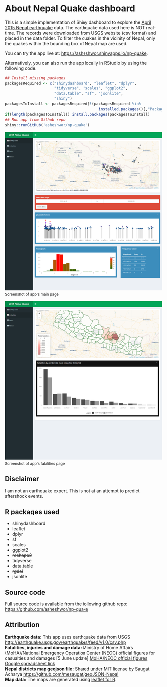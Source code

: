 # About Nepal Quake dashboard

This is a simple implementation of Shiny dashboard to explore the [April 2015 Nepal earthquake](http://en.wikipedia.org/wiki/April_2015_Nepal_earthquake) data. The earthquake data used here is NOT real-time. The records were downloaded from USGS website (csv format) and placed in the data folder. To filter the quakes in the vicinity of Nepal, only the quakes within the bounding box of Nepal map are used.

You can try the app live at: <https://asheshwor.shinyapps.io/np-quake>.

Alternatively, you can also run the app locally in RStudio by using the following code.

``` r
## Install missing packages
packagesRequired <- c("shinydashboard", "leaflet", "dplyr",
                      "tidyverse", "scales", "ggplot2",
                      "data.table", "sf", "jsonlite",
                      "shiny")
packagesToInstall <- packagesRequired[!(packagesRequired %in%
                                          installed.packages()[,"Package"])]
if(length(packagesToInstall)) install.packages(packagesToInstall)
## Run app from Github repo
shiny::runGitHub('asheshwor/np-quake')
```

![app screenshot](pictures/5dash.png) <small>Screenshot of app's main page</small>

![app screenshot](pictures/6dash.png) <small>Screenshot of app's fatalities page</small>

## Disclaimer

I am not an earthquake expert. This is not at an attempt to predict aftershock events.

## R packages used

-   shinydashboard
-   leaflet
-   dplyr
-   sf
-   scales
-   ggplot2
-   ~~reshape2~~
-   tidyverse
-   data.table
-   ~~rgdal~~
-   jsonlite

## Source code

Full source code is available from the following github repo: <https://github.com/asheshwor/np-quake>

## Attribution

**Earthquake data:** This app uses earthquake data from USGS <http://earthquake.usgs.gov/earthquakes/feed/v1.0/csv.php>\
**Fatalities, injuries and damage data:** Ministry of Home Affairs (MoHA)/National Emergency Operation Center (NEOC) official figures for casualties and damages [5 June update] [MoHA/NEOC official figures Google spreadsheet link](https://docs.google.com/spreadsheets/d/1MCsMtcfN8jwGg4qdzYZCKyxpYp8cdqRSrEpF1WpR6ZE/edit#gid=1367273225)\
**Nepal districts map geojson file:** Shared under MIT license by Saugat Acharya <https://github.com/mesaugat/geoJSON-Nepal>\
**Map data:** The maps are generated using [leaflet for R](https://rstudio.github.io/leaflet/).
